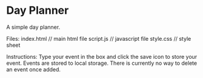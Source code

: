 # Day Planner

A simple day planner. 

Files:
    index.html // main html file
    script.js // javascript file
    style.css // style sheet

Instructions:
    Type your event in the box and click the save icon to store your event. Events are stored to local storage. There is currently no way to delete an event once added. 


